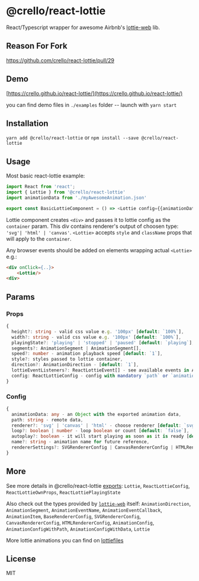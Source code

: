 # @crello/react-lottie

React/Typescript wrapper for awesome Airbnb's [lottie-web](https://github.com/airbnb/lottie-web) lib.

## Reason For Fork
https://github.com/crello/react-lottie/pull/29

## Demo 
[https://crello.github.io/react-lottie/](https://crello.github.io/react-lottie/)

you can find demo files in `./examples` folder -- launch with `yarn start`

## Installation
`yarn add @crello/react-lottie` or `npm install --save @crello/react-lottie`

## Usage
Most basic react-lottie example:
```typescript
import React from 'react';
import { Lottie } from '@crello/react-lottie'
import animationData from './myAwesomeAnimation.json'

export const BasicLottieComponent = () => <Lottie config={{animationData: animationData}}>
```

Lottie component creates `<div>` and passes it to lottie config as the `container` param. This div contains renderer's output of choosen type: `'svg'| 'html' | 'canvas'`. `<Lottie>` accepts `style` and `className` props that will apply to the `container`. 

Any browser events should be added on elements wrapping actual `<Lottie>` e.g.:
```html
<div onClick={..}>
    <Lottie/>
<div>
```

## Params

### Props
```typescript
{
  height?: string - valid css value e.g. '100px' [default: `100%`],
  width?: string - valid css value e.g. '100px' [default: `100%`],
  playingState?: 'playing' | 'stopped' | 'paused' [default: `playing`],
  segments?: AnimationSegment | AnimationSegment[],
  speed?: number - animation playback speed [default: `1`],
  style?: styles passed to lottie container,
  direction?: AnimationDirection - [default: `1`],
  lottieEventListeners?: ReactLottieEvent[] - see available events in AnimationEventName from 'lottie-web',
  config: ReactLottieConfig - config with mandatory `path` or `animationData`,
}
```

### Config
```typescript
{
  animationData: any - an Object with the exported animation data,
  path: string - remote data,
  renderer?: 'svg' | 'canvas' | 'html' - choose renderer [default: `svg`],
  loop?: boolean | number - loop boolean or count [default: `false`],
  autoplay?: boolean - it will start playing as soon as it is ready [default: `true`],
  name?: string - animation name for future reference,
  rendererSettings?: SVGRendererConfig | CanvasRendererConfig | HTMLRendererConfig,
}
```

## More

See more details in @crello/react-lottie [exports](https://github.com/crello/react-lottie/blob/master/src/components/Lottie/interface.ts): `Lottie`, `ReactLottieConfig`, `ReactLottieOwnProps`, `ReactLottiePlayingState`

Also check out the types provided by [`lottie-web`](https://github.com/airbnb/lottie-web/blob/master/index.d.ts) itself: `AnimationDirection`, `AnimationSegment`, `AnimationEventName`, `AnimationEventCallback`, `AnimationItem`, `BaseRendererConfig`, `SVGRendererConfig`, `CanvasRendererConfig`, `HTMLRendererConfig`, `AnimationConfig`, `AnimationConfigWithPath`, `AnimationConfigWithData`, `Lottie`

More lottie animations you can find on [lottiefiles](https://www.lottiefiles.com/)

## License
MIT

